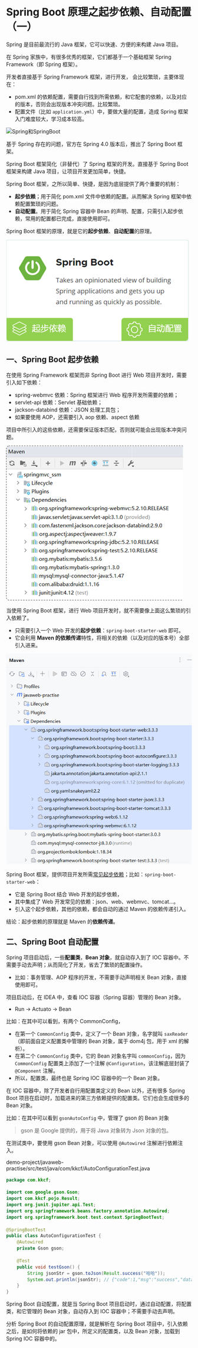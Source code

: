 # Spring Boot 原理之起步依赖、自动配置（一）

Spring 是目前最流行的 Java 框架，它可以快速、方便的来构建 Java 项目。

在 Spring 家族中，有很多优秀的框架，它们都基于一个基础框架 Spring Framework（即 Spring 框架）。

开发者直接基于 Spring Framework 框架，进行开发， 会比较繁琐，主要体现在：

- pom.xml 的依赖配置，需要自行找到所需依赖，和它配套的依赖，以及对应的版本，否则会出现版本冲突问题。比较繁琐。
- 配置文件（比如 `application.yml`）中，要做大量的配置，造成 Spring 框架入门难度较大，学习成本较高。

![Spring和SpringBoot](NoteAssets/Spring和SpringBoot.png)

基于 Spring 存在的问题，官方在 Spring 4.0 版本后，推出了 Spring Boot 框架。

Spring Boot 框架简化（非替代）了 Spring 框架的开发。直接基于 Spring Boot 框架来构建 Java 项目，让项目开发更加简单，快捷。

Spring Boot 框架，之所以简单、快捷，是因为底层提供了两个重要的机制：

- **起步依赖**；用于简化 pom.xml 文件中依赖的配置。从而解决 Spring 框架中依赖配置繁琐的问题。
- **自动配置**。用于简化 Spring 容器中 Bean 的声明、配置，只需引入起步依赖，常用的配置都已完成，直接使用即可。

Spring Boot 框架的原理，就是它的**起步依赖**、**自动配置**的原理。

![SpringBoot原理](NoteAssets/SpringBoot原理.png)

## 一、Spring Boot 起步依赖

在使用 Spring Framework 框架而非 Spring Boot 进行 Web 项目开发时，需要引入如下依赖：

- spring-webmvc 依赖：Spring 框架进行 Web 程序开发所需要的依赖；
- servlet-api 依赖：Servlet 基础依赖；
- jackson-databind 依赖：JSON 处理工具包；
- 如果要使用 AOP，还需要引入 aop 依赖、aspect 依赖

项目中所引入的这些依赖，还需要保证版本匹配，否则就可能会出现版本冲突问题。

![SpringWeb开发依赖](NoteAssets/SpringWeb开发依赖.png)

当使用 Spring Boot 框架，进行 Web 项目开发时，就不需要像上面这么繁琐的引入依赖了。

- 只需要引入一个 Web 开发的**起步依赖**：`spring-boot-starter-web` 即可。
- 它会利用 **Maven 的依赖传递**特性，将相关的依赖（以及对应的版本号）全部引入进来。

![SpringBootWeb开发依赖](NoteAssets/SpringBootWeb开发依赖.png)

Spring Boot 框架，提供项目开发所需[常见起步依赖](https://docs.spring.io/spring-boot/docs/2.7.7/reference/htmlsingle/#using.build-systems.starters)；比如：`spring-boot-starter-web`：

- 它是 Spring Boot 结合 Web 开发的起步依赖，
- 其中集成了 Web 开发常见的依赖：json、web、webmvc、tomcat…。
- 引入这个起步依赖，其他的依赖，都会自动的通过 Maven 的依赖传递引入。

结论：起步依赖的原理就是 Maven 的**依赖传递**。

## 二、Spring Boot 自动配置

Spring 项目启动后，一些**配置类**，**Bean 对象**，就自动存入到了 IOC 容器中。不需要手动去声明；从而简化了开发，省去了繁琐的配置操作。

- 比如：事务管理、AOP 程序的开发，不需要手动声明相关 Bean 对象，直接使用即可。

项目启动后，在 IDEA 中，查看 IOC 容器（Spring 容器）管理的 Bean 对象。

- Run -> Actuato -> Bean

比如：在其中可以看到，有两个 CommonConfig，

- 在第一个 `CommonConfig` 类中，定义了一个 Bean 对象，名字就叫 `saxReader`（即前面自定义配置类中管理的 Bean 对象，属于 dom4j 包，用于 xml 的解析）。
- 在第二个 `CommonConfig` 类中，它的 Bean 对象名字叫 `commonConfig`，因为 `CommonConfig` 配置类上添加了一个注解 `@Configuration`，该注解底层封装了 `@Component` 注解。
- 所以，配置类，最终也是 Spring IOC 容器中的一个 Bean 对象。

在 IOC 容器中，除了开发者自行用配置类定义的 Bean 以外，还有很多 Spring Boot 项目在启动时，加载进来的第三方依赖提供的配置类。它们也会生成很多的 Bean 对象。

比如：在其中可以看到 `gsonAutoConfig` 中，管理了 gson 的 Bean 对象

> gson 是 Google 提供的，用于将 Java 对象转为 Json 对象的包。

在测试类中，要使用 gson Bean 对象，可以使用 `@Autowired` 注解进行依赖注入。

demo-project/javaweb-practise/src/test/java/com/kkcf/AutoConfigurationTest.java

```java
package com.kkcf;

import com.google.gson.Gson;
import com.kkcf.pojo.Result;
import org.junit.jupiter.api.Test;
import org.springframework.beans.factory.annotation.Autowired;
import org.springframework.boot.test.context.SpringBootTest;

@SpringBootTest
public class AutoConfigurationTest {
    @Autowired
    private Gson gson;

    @Test
    public void testGson() {
        String jsonStr = gson.toJson(Result.success("哈哈"));
        System.out.println(jsonStr); // {"code":1,"msg":"success","data":"哈哈"}
    }
}
```

Spring Boot 自动配置，就是当 Spring Boot 项目启动时，通过自动配置，将配置类，和它管理的 Bean 对象，自动存入到 IOC 容器中；不需要手动去声明。

分析 Spring Boot 的自动配置原理，就是解析在 Spring Boot 项目中，引入依赖之后，是如何将依赖的 jar 包中，所定义的配置类，以及 Bean 对象，加载到 Spring IOC 容器中的。
